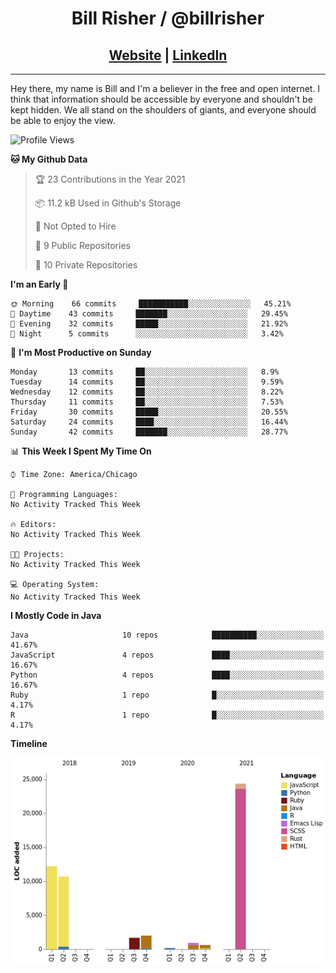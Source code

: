 <center>
    <h1>
        Bill Risher / @billrisher <br />
    </h1>
    <h2>
        <a href="https://billrisher.com">Website</a> | <a href="https://linkedin.com/in/william-risher">LinkedIn</a>
    </h2>
</center>

---

Hey there, my name is Bill and I'm a believer in the free and open internet. 
I think that information should be accessible by everyone and shouldn't be kept hidden. 
We all stand on the shoulders of giants, and everyone should be able to enjoy the view.

<!--START_SECTION:waka-->
![Profile Views](http://img.shields.io/badge/Profile%20Views-0-blue)

**🐱 My Github Data** 

> 🏆 23 Contributions in the Year 2021
 > 
> 📦 11.2 kB Used in Github's Storage 
 > 
> 🚫 Not Opted to Hire
 > 
> 📜 9 Public Repositories 
 > 
> 🔑 10 Private Repositories  
 > 
**I'm an Early 🐤** 

```text
🌞 Morning    66 commits     ███████████░░░░░░░░░░░░░░   45.21% 
🌆 Daytime    43 commits     ███████░░░░░░░░░░░░░░░░░░   29.45% 
🌃 Evening    32 commits     █████░░░░░░░░░░░░░░░░░░░░   21.92% 
🌙 Night      5 commits      ░░░░░░░░░░░░░░░░░░░░░░░░░   3.42%

```
📅 **I'm Most Productive on Sunday** 

```text
Monday       13 commits     ██░░░░░░░░░░░░░░░░░░░░░░░   8.9% 
Tuesday      14 commits     ██░░░░░░░░░░░░░░░░░░░░░░░   9.59% 
Wednesday    12 commits     ██░░░░░░░░░░░░░░░░░░░░░░░   8.22% 
Thursday     11 commits     ██░░░░░░░░░░░░░░░░░░░░░░░   7.53% 
Friday       30 commits     █████░░░░░░░░░░░░░░░░░░░░   20.55% 
Saturday     24 commits     ████░░░░░░░░░░░░░░░░░░░░░   16.44% 
Sunday       42 commits     ███████░░░░░░░░░░░░░░░░░░   28.77%

```


📊 **This Week I Spent My Time On** 

```text
⌚︎ Time Zone: America/Chicago

💬 Programming Languages: 
No Activity Tracked This Week

🔥 Editors: 
No Activity Tracked This Week

🐱‍💻 Projects: 
No Activity Tracked This Week

💻 Operating System: 
No Activity Tracked This Week

```

**I Mostly Code in Java** 

```text
Java                     10 repos            ██████████░░░░░░░░░░░░░░░   41.67% 
JavaScript               4 repos             ████░░░░░░░░░░░░░░░░░░░░░   16.67% 
Python                   4 repos             ████░░░░░░░░░░░░░░░░░░░░░   16.67% 
Ruby                     1 repo              █░░░░░░░░░░░░░░░░░░░░░░░░   4.17% 
R                        1 repo              █░░░░░░░░░░░░░░░░░░░░░░░░   4.17%

```


**Timeline**

![Chart not found](https://raw.githubusercontent.com/billrisher/billrisher/main/charts/bar_graph.png) 


<!--END_SECTION:waka-->